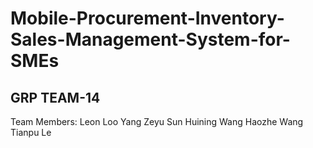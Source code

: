 # Mobile-Procurement-Inventory-Sales-Management-System-for-SMEs

## GRP TEAM-14

Team Members:
Leon Loo Yang
Zeyu Sun
Huining Wang
Haozhe Wang
Tianpu Le
